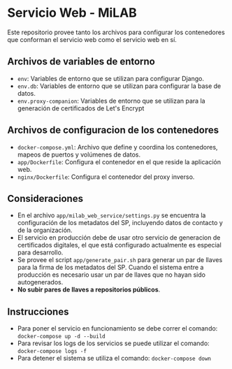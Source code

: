# Servicio Web - MiLAB 

Este repositorio provee tanto los archivos para configurar los contenedores que conforman el servicio web como el servicio web en sí.

## Archivos de variables de entorno

- `env`: Variables de entorno que se utilizan para configurar Django.
- `env.db`: Variables de entorno que se utilizan para configurar la base de datos.
- `env.proxy-companion`: Variables de entorno que se utilizan para la generación de certificados de Let's Encrypt

## Archivos de configuracion de los contenedores

- `docker-compose.yml`: Archivo que define y coordina los contenedores, mapeos de puertos y volúmenes de datos.
- `app/Dockerfile`: Configura el contenedor en el que reside la aplicación web.
- `nginx/Dockerfile`: Configura el contenedor del proxy inverso.

## Consideraciones

- En el archivo `app/milab_web_service/settings.py` se encuentra la configuración de los metadatos del SP, incluyendo datos de contacto y de la organización.
- El servicio en producción debe de usar otro servicio de generacion de certificados digitales, el que está configurado actualmente es especial para desarrollo.
- Se provee el script `app/generate_pair.sh` para generar un par de llaves para la firma de los metadatos del SP. Cuando el sistema entre a producción es necesario usar un par de llaves que no hayan sido autogenerados.
- **No subir pares de llaves a repositorios públicos**.

## Instrucciones

- Para poner el servicio en funcionamiento se debe correr el comando: `docker-compose up -d --build`
- Para revisar los logs de los servicios se puede utilizar el comando: `docker-compose logs -f`
- Para detener el sistema se utiliza el comando: `docker-compose down`

